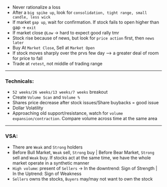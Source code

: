 * Never rationalize a loss
* After a ```big spike up```, look for ```consolidation, tight range, small candle, less wick```
* If market ```gap up```, wait for confirmation. If stock fails to open higher than gap -> ```exit```
* If market close ```@Low``` -> hard to expect good rally tmr
* Stock rise because of news, but look for ```price action``` first, then ```news later```
* Buy At ```Market Close```, Sell at ```Market Open```
* If stock moves sharply over the prvs few day --> a greater deal of room for price to fall
* Trade at ```retest```, not middle of trading range
---
### Technicals: 
* ```52 weeks/26 weeks/13 weeks/7 weeks``` breakout
* Create ```Volume Scan``` and ```Volume %```
* Shares price decrease after stock issues/Share buybacks = good issue
* Dollar Volatility
* Approaching old support/resistance, watch for ```volume expansion/contraction```. Compare volume across time at the same area
---
### VSA:
* There are ```Weak``` and ```Strong``` holders
* Before Bull Market, ```Weak``` sell, ```Strong``` buy | Before Bear Market, ```Strong``` sell and ```Weak``` buy. If stocks act at the same time, we have the whole market operate in a synthetic manner
* ```High volume```: present of ```Sellers``` -> In the downtrend: Sign of Strength | In the Uptrend: Sign of Weakness
* ```Sellers``` owns the stocks, ```Buyers``` may/may not want to own the stock
